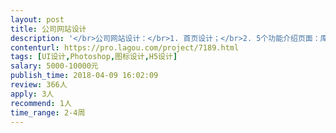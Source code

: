 ```yaml
---                
layout: post       
title: 公司网站设计           
description: '</br>公司网站设计：</br>1. 首页设计；</br>2. 5个功能介绍页面：库存管理、销售管理、采购管理、生产管理、记账管理；</br>3. 社区页面：首页、社区详情页面；</br>4. 价格与服务页面（用于展示产品线的功能及价格）。</br>'     
contenturl: https://pro.lagou.com/project/7189.html      
tags: [UI设计,Photoshop,图标设计,H5设计]            
salary: 5000-10000元          
publish_time: 2018-04-09 16:02:09         
review: 366人                   
apply: 3人                   
recommend: 1人                   
time_range: 2-4周              
---                 
```

